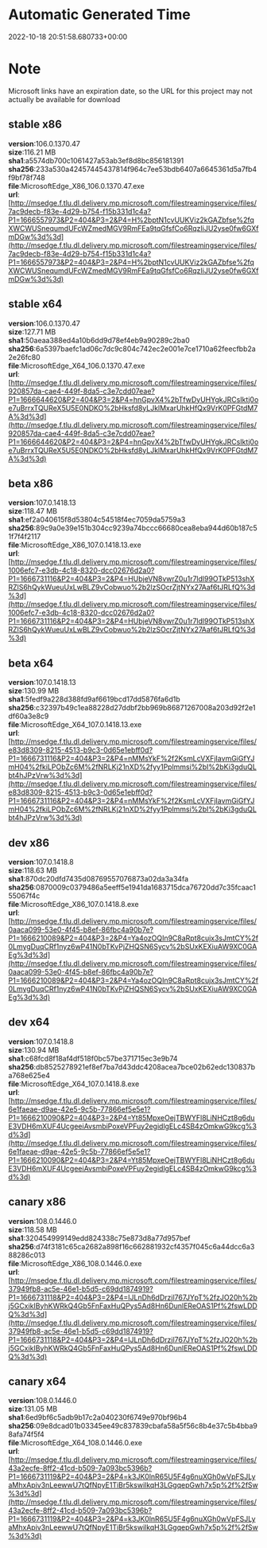 # Automatic Generated Time
2022-10-18 20:51:58.680733+00:00

# Note
Microsoft links have an expiration date, so the URL for this project may not actually be available for download

## stable x86
**version**:106.0.1370.47  
**size**:116.21 MB  
**sha1**:a5574db700c1061427a53ab3ef8d8bc856181391  
**sha256**:233a530a42457445437814f964c7ee53bdb6407a6645361d5a7fb4f9bf78f748  
**file**:MicrosoftEdge_X86_106.0.1370.47.exe  
**url**:[http://msedge.f.tlu.dl.delivery.mp.microsoft.com/filestreamingservice/files/7ac9decb-f83e-4d29-b754-f15b331d1c4a?P1=1666557973&P2=404&P3=2&P4=H%2bptN1cvUUKViz2kGAZbfse%2fqXWCWUSnequmdUFcWZmedMGV9RmFEa9tqGfsfCo6RqzIiJU2yse0fw6GXfmDGw%3d%3d](http://msedge.f.tlu.dl.delivery.mp.microsoft.com/filestreamingservice/files/7ac9decb-f83e-4d29-b754-f15b331d1c4a?P1=1666557973&P2=404&P3=2&P4=H%2bptN1cvUUKViz2kGAZbfse%2fqXWCWUSnequmdUFcWZmedMGV9RmFEa9tqGfsfCo6RqzIiJU2yse0fw6GXfmDGw%3d%3d)  

## stable x64
**version**:106.0.1370.47  
**size**:127.71 MB  
**sha1**:50aeaa388ed4a10b6dd9d78ef4eb9a90289c2ba0  
**sha256**:6a5397baefc1ad06c7dc9c804c742ec2e001e7ce1710a62feecfbb2a2e26fc80  
**file**:MicrosoftEdge_X64_106.0.1370.47.exe  
**url**:[http://msedge.f.tlu.dl.delivery.mp.microsoft.com/filestreamingservice/files/920857da-cae4-449f-8da5-c3e7cdd07eae?P1=1666644620&P2=404&P3=2&P4=hnGpvX4%2bTfwDyUHYgkJRCsIktj0oe7uBrrxTQUReX5U5E0NDKO%2bHksfd8yLJklMxarUhkHfQx9VrK0PFGtdM7A%3d%3d](http://msedge.f.tlu.dl.delivery.mp.microsoft.com/filestreamingservice/files/920857da-cae4-449f-8da5-c3e7cdd07eae?P1=1666644620&P2=404&P3=2&P4=hnGpvX4%2bTfwDyUHYgkJRCsIktj0oe7uBrrxTQUReX5U5E0NDKO%2bHksfd8yLJklMxarUhkHfQx9VrK0PFGtdM7A%3d%3d)  

## beta x86
**version**:107.0.1418.13  
**size**:118.47 MB  
**sha1**:ef2a040615f8d53804c54518f4ec7059da5759a3  
**sha256**:89c9a0e39e151b304cc9239a74bccc66680cea8eba944d60b187c51f7f4f2117  
**file**:MicrosoftEdge_X86_107.0.1418.13.exe  
**url**:[http://msedge.f.tlu.dl.delivery.mp.microsoft.com/filestreamingservice/files/1006efc7-e3db-4c18-8320-dcc02676d2a0?P1=1666731116&P2=404&P3=2&P4=HUbjeVN8vwrZ0u1r7ldl99OTkP513shXRZlS6hQykWueuUxLwBLZ9vCobwuo%2b2lzSOcrZjtNYx27Aaf6tJRLfQ%3d%3d](http://msedge.f.tlu.dl.delivery.mp.microsoft.com/filestreamingservice/files/1006efc7-e3db-4c18-8320-dcc02676d2a0?P1=1666731116&P2=404&P3=2&P4=HUbjeVN8vwrZ0u1r7ldl99OTkP513shXRZlS6hQykWueuUxLwBLZ9vCobwuo%2b2lzSOcrZjtNYx27Aaf6tJRLfQ%3d%3d)  

## beta x64
**version**:107.0.1418.13  
**size**:130.99 MB  
**sha1**:5fedf9a228d388fd9af6619bcd17dd5876fa6d1b  
**sha256**:c32397b49c1ea88228d27ddbf2bb969b86871267008a203d92f2e1df60a3e8c9  
**file**:MicrosoftEdge_X64_107.0.1418.13.exe  
**url**:[http://msedge.f.tlu.dl.delivery.mp.microsoft.com/filestreamingservice/files/e83d8309-8215-4513-b9c3-0d65e1ebff0d?P1=1666731116&P2=404&P3=2&P4=nMMsYkF%2f2KsmLcVXFjIavmGiGfYJmH04%2fkiLPObZc6M%2fNRLKj21nXD%2fyy1Pplmmsi%2bI%2bKi3gduQLbt4hJPzVrw%3d%3d](http://msedge.f.tlu.dl.delivery.mp.microsoft.com/filestreamingservice/files/e83d8309-8215-4513-b9c3-0d65e1ebff0d?P1=1666731116&P2=404&P3=2&P4=nMMsYkF%2f2KsmLcVXFjIavmGiGfYJmH04%2fkiLPObZc6M%2fNRLKj21nXD%2fyy1Pplmmsi%2bI%2bKi3gduQLbt4hJPzVrw%3d%3d)  

## dev x86
**version**:107.0.1418.8  
**size**:118.63 MB  
**sha1**:870dc20dfd7435d08769557076873a02da3a34fa  
**sha256**:0870009c0379486a5eeff5e1941da1683715dca76720dd7c35fcaac155067f4c  
**file**:MicrosoftEdge_X86_107.0.1418.8.exe  
**url**:[http://msedge.f.tlu.dl.delivery.mp.microsoft.com/filestreamingservice/files/0aaca099-53e0-4f45-b8ef-86fbc4a90b7e?P1=1666210089&P2=404&P3=2&P4=Ya4ozOQIn9C8aRpt8cujx3sJmtCY%2f0LmygDuqCRf1nyz6wP41N0bTKvPjZHQSN6Sycv%2bSUxKEXiuAW9XC0GAEg%3d%3d](http://msedge.f.tlu.dl.delivery.mp.microsoft.com/filestreamingservice/files/0aaca099-53e0-4f45-b8ef-86fbc4a90b7e?P1=1666210089&P2=404&P3=2&P4=Ya4ozOQIn9C8aRpt8cujx3sJmtCY%2f0LmygDuqCRf1nyz6wP41N0bTKvPjZHQSN6Sycv%2bSUxKEXiuAW9XC0GAEg%3d%3d)  

## dev x64
**version**:107.0.1418.8  
**size**:130.94 MB  
**sha1**:c68fcd8f18af4df518f0bc57be371715ec3e9b74  
**sha256**:db8525278921ef8ef7ba7d43ddc4208acea7bce02b62edc130837ba768e625e4  
**file**:MicrosoftEdge_X64_107.0.1418.8.exe  
**url**:[http://msedge.f.tlu.dl.delivery.mp.microsoft.com/filestreamingservice/files/6e1faeae-d9ae-42e5-9c5b-77866ef5e5e1?P1=1666210090&P2=404&P3=2&P4=Yt85MpxeOejTBWYFl8LiNHCzt8g6duE3VDH6mXUF4UcgeeiAvsmbiPoxeVPFuy2egidlgELc4SB4zOmkwG9kcg%3d%3d](http://msedge.f.tlu.dl.delivery.mp.microsoft.com/filestreamingservice/files/6e1faeae-d9ae-42e5-9c5b-77866ef5e5e1?P1=1666210090&P2=404&P3=2&P4=Yt85MpxeOejTBWYFl8LiNHCzt8g6duE3VDH6mXUF4UcgeeiAvsmbiPoxeVPFuy2egidlgELc4SB4zOmkwG9kcg%3d%3d)  

## canary x86
**version**:108.0.1446.0  
**size**:118.58 MB  
**sha1**:320454999149edd824338c75e873d8a77d957bef  
**sha256**:d74f3181c65ca2682a898f16c662881932cf4357f045c6a44dcc6a388286c013  
**file**:MicrosoftEdge_X86_108.0.1446.0.exe  
**url**:[http://msedge.f.tlu.dl.delivery.mp.microsoft.com/filestreamingservice/files/37949fb8-ac5e-46e1-b5d5-c69dd1874919?P1=1666731118&P2=404&P3=2&P4=IJLnDh6dDrzjl767JYpT%2fzJO20h%2bj5GCxikIByhKWRkQ4Gb5FnFaxHuQPys5Ad8Hn6DunlEReOAS1Pf%2fswLDDQ%3d%3d](http://msedge.f.tlu.dl.delivery.mp.microsoft.com/filestreamingservice/files/37949fb8-ac5e-46e1-b5d5-c69dd1874919?P1=1666731118&P2=404&P3=2&P4=IJLnDh6dDrzjl767JYpT%2fzJO20h%2bj5GCxikIByhKWRkQ4Gb5FnFaxHuQPys5Ad8Hn6DunlEReOAS1Pf%2fswLDDQ%3d%3d)  

## canary x64
**version**:108.0.1446.0  
**size**:131.05 MB  
**sha1**:6ed9bf6c5adb9b17c2a040230f6749e970bf96b4  
**sha256**:09e8dcad01b03345ee49c837839cbafa58a5f56c8b4e37c5b4bba98afa74f5f4  
**file**:MicrosoftEdge_X64_108.0.1446.0.exe  
**url**:[http://msedge.f.tlu.dl.delivery.mp.microsoft.com/filestreamingservice/files/43a2ecfe-8ff2-41cd-b509-7a093bc5396b?P1=1666731119&P2=404&P3=2&P4=k3JK0lnR65U5F4g6nuXGh0wVpFSJLyaMhxApiv3nLeewwU7tQfNpyE1TiBr5kswilkqH3LGgqepGwh7x5p%2f%2fSw%3d%3d](http://msedge.f.tlu.dl.delivery.mp.microsoft.com/filestreamingservice/files/43a2ecfe-8ff2-41cd-b509-7a093bc5396b?P1=1666731119&P2=404&P3=2&P4=k3JK0lnR65U5F4g6nuXGh0wVpFSJLyaMhxApiv3nLeewwU7tQfNpyE1TiBr5kswilkqH3LGgqepGwh7x5p%2f%2fSw%3d%3d)  

